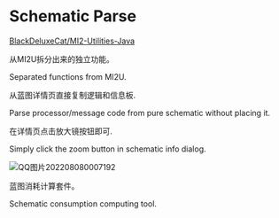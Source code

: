 # Schematic Parse
[BlackDeluxeCat/MI2-Utilities-Java](https://github.com/BlackDeluxeCat/MI2-Utilities-Java)

从MI2U拆分出来的独立功能。

Separated functions from MI2U.

从蓝图详情页直接复制逻辑和信息板.

Parse processor/message code from pure schematic without placing it.

在详情页点击放大镜按钮即可.

Simply click the zoom button in schematic info dialog.

![QQ图片202208080007192](https://user-images.githubusercontent.com/65377021/183300215-767f1b07-d91b-4644-92f0-5a3e4e92f76a.png)

蓝图消耗计算套件。

Schematic consumption computing tool. 